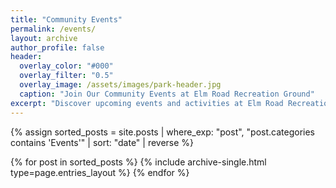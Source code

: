 ```yaml
---
title: "Community Events"
permalink: /events/
layout: archive
author_profile: false
header:
  overlay_color: "#000"
  overlay_filter: "0.5"
  overlay_image: /assets/images/park-header.jpg
  caption: "Join Our Community Events at Elm Road Recreation Ground"
excerpt: "Discover upcoming events and activities at Elm Road Recreation Ground. From seasonal cleanups to family fun days, there's something for everyone!"
---
```


{% assign sorted_posts = site.posts | where_exp: "post", "post.categories contains 'Events'" | sort: "date" | reverse %}

<div class="entries-{{ page.entries_layout | default: 'list' }}">
  {% for post in sorted_posts %}
    {% include archive-single.html type=page.entries_layout %}
  {% endfor %}
</div>